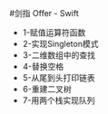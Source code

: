 #剑指 Offer - Swift
- 1-赋值运算符函数
- 2-实现Singleton模式
- 3-二维数组中的查找
- 4-替换空格
- 5-从尾到头打印链表
- 6-重建二叉树
- 7-用两个栈实现队列
